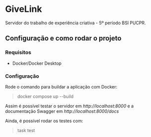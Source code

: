 # GiveLink
Servidor do trabalho de experiência criativa - 5º período BSI PUCPR.
## Configuração e como rodar o projeto
### Requisitos
* Docker/Docker Desktop
### Configuração
Rode o comando para buildar a aplicação com Docker:
> docker compose up --build

Assim é possível testar o servidor em _http://localhost:8000_ e a documentação Swagger em _http://localhost:8000/docs_

Ainda, é possível rodar os testes com:
> task test